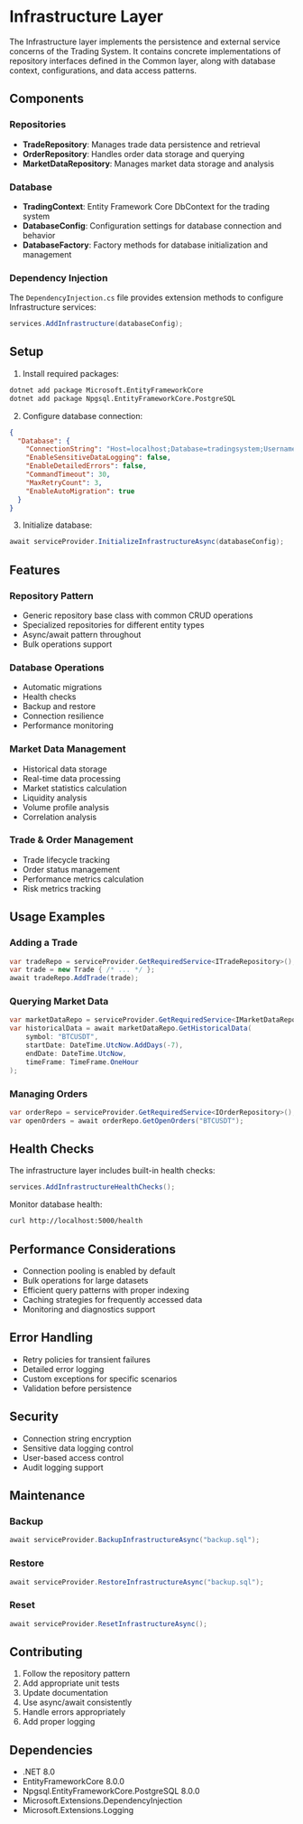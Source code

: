 # Infrastructure Layer

The Infrastructure layer implements the persistence and external service concerns of the Trading System. It contains concrete implementations of repository interfaces defined in the Common layer, along with database context, configurations, and data access patterns.

## Components

### Repositories

- **TradeRepository**: Manages trade data persistence and retrieval
- **OrderRepository**: Handles order data storage and querying
- **MarketDataRepository**: Manages market data storage and analysis

### Database

- **TradingContext**: Entity Framework Core DbContext for the trading system
- **DatabaseConfig**: Configuration settings for database connection and behavior
- **DatabaseFactory**: Factory methods for database initialization and management

### Dependency Injection

The `DependencyInjection.cs` file provides extension methods to configure Infrastructure services:

```csharp
services.AddInfrastructure(databaseConfig);
```

## Setup

1. Install required packages:
```bash
dotnet add package Microsoft.EntityFrameworkCore
dotnet add package Npgsql.EntityFrameworkCore.PostgreSQL
```

2. Configure database connection:
```json
{
  "Database": {
    "ConnectionString": "Host=localhost;Database=tradingsystem;Username=postgres;Password=postgres",
    "EnableSensitiveDataLogging": false,
    "EnableDetailedErrors": false,
    "CommandTimeout": 30,
    "MaxRetryCount": 3,
    "EnableAutoMigration": true
  }
}
```

3. Initialize database:
```csharp
await serviceProvider.InitializeInfrastructureAsync(databaseConfig);
```

## Features

### Repository Pattern
- Generic repository base class with common CRUD operations
- Specialized repositories for different entity types
- Async/await pattern throughout
- Bulk operations support

### Database Operations
- Automatic migrations
- Health checks
- Backup and restore
- Connection resilience
- Performance monitoring

### Market Data Management
- Historical data storage
- Real-time data processing
- Market statistics calculation
- Liquidity analysis
- Volume profile analysis
- Correlation analysis

### Trade & Order Management
- Trade lifecycle tracking
- Order status management
- Performance metrics calculation
- Risk metrics tracking

## Usage Examples

### Adding a Trade
```csharp
var tradeRepo = serviceProvider.GetRequiredService<ITradeRepository>();
var trade = new Trade { /* ... */ };
await tradeRepo.AddTrade(trade);
```

### Querying Market Data
```csharp
var marketDataRepo = serviceProvider.GetRequiredService<IMarketDataRepository>();
var historicalData = await marketDataRepo.GetHistoricalData(
    symbol: "BTCUSDT",
    startDate: DateTime.UtcNow.AddDays(-7),
    endDate: DateTime.UtcNow,
    timeFrame: TimeFrame.OneHour
);
```

### Managing Orders
```csharp
var orderRepo = serviceProvider.GetRequiredService<IOrderRepository>();
var openOrders = await orderRepo.GetOpenOrders("BTCUSDT");
```

## Health Checks

The infrastructure layer includes built-in health checks:
```csharp
services.AddInfrastructureHealthChecks();
```

Monitor database health:
```bash
curl http://localhost:5000/health
```

## Performance Considerations

- Connection pooling is enabled by default
- Bulk operations for large datasets
- Efficient query patterns with proper indexing
- Caching strategies for frequently accessed data
- Monitoring and diagnostics support

## Error Handling

- Retry policies for transient failures
- Detailed error logging
- Custom exceptions for specific scenarios
- Validation before persistence

## Security

- Connection string encryption
- Sensitive data logging control
- User-based access control
- Audit logging support

## Maintenance

### Backup
```csharp
await serviceProvider.BackupInfrastructureAsync("backup.sql");
```

### Restore
```csharp
await serviceProvider.RestoreInfrastructureAsync("backup.sql");
```

### Reset
```csharp
await serviceProvider.ResetInfrastructureAsync();
```

## Contributing

1. Follow the repository pattern
2. Add appropriate unit tests
3. Update documentation
4. Use async/await consistently
5. Handle errors appropriately
6. Add proper logging

## Dependencies

- .NET 8.0
- EntityFrameworkCore 8.0.0
- Npgsql.EntityFrameworkCore.PostgreSQL 8.0.0
- Microsoft.Extensions.DependencyInjection
- Microsoft.Extensions.Logging
